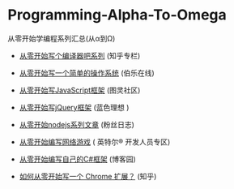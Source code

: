 # Programming-Alpha-To-Omega
从零开始学编程系列汇总(从α到Ω)

- [从零开始写个编译器吧系列](http://zhuanlan.zhihu.com/mosky/19878087)  (知乎专栏)

- [从零开始写一个简单的操作系统](http://top.jobbole.com/13810/)  (伯乐在线)

- [从零开始写JavaScript框架](http://www.ituring.com.cn/minibook/770)  (图灵社区)

- [从零开始写jQuery框架](http://www.blueidea.com/tech/web/2010/7326.asp)  (蓝色理想 )

- [从零开始nodejs系列文章](http://blog.fens.me/series-nodejs/)  (粉丝日志)

- [从零开始编写网络游戏](https://software.intel.com/zh-cn/blogs/2013/11/07/1/) ( 英特尔® 开发人员专区)

- [从零开始编写自己的C#框架](http://www.cnblogs.com/EmptyFS/p/3621484.html) (博客园)

- [如何从零开始写一个 Chrome 扩展？](http://www.zhihu.com/question/20179805) (知乎)

